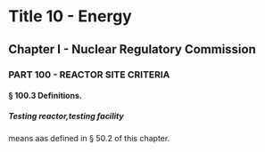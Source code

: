 
# Title 10 - Energy
## Chapter I - Nuclear Regulatory Commission
### PART 100 - REACTOR SITE CRITERIA
#### § 100.3 Definitions.
##### Testing reactor,testing facility

means aas defined in § 50.2 of this chapter.

